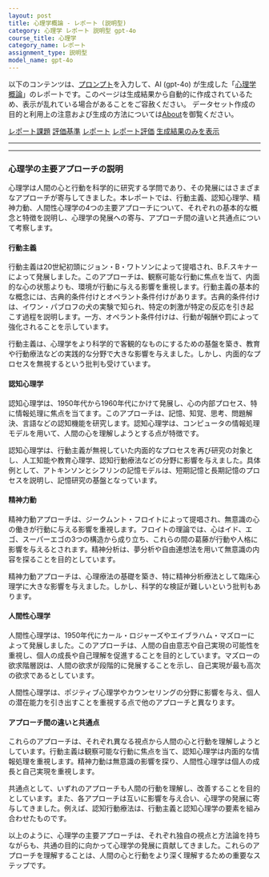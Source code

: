 ```yaml
---
layout: post
title: 心理学概論 - レポート (説明型)
category: 心理学 レポート 説明型 gpt-4o
course_title: 心理学
category_name: レポート
assignment_type: 説明型
model_name: gpt-4o
---
```


以下のコンテンツは、[プロンプト](https://github.com/takedatoshiyuki/synthetic_assignments/tree/main/generated/心理学/gpt-4o/prompt_レポート-説明型.md)を入力して、AI (gpt-4o) が生成した「[心理学概論](/contents/心理学/)」のレポートです。このページは生成結果から自動的に作成されているため、表示が乱れている場合があることをご容赦ください。
データセット作成の目的と利用上の注意および生成の方法については[About](/About)を御覧ください。

[レポート課題](../レポート課題-説明型)
[評価基準](../評価基準-説明型)
[レポート](../レポート-説明型)
[レポート評価](../レポート評価-説明型)
[生成結果のみを表示](https://github.com/takedatoshiyuki/synthetic_assignments/tree/main/generated/心理学/gpt-4o/レポート-説明型.md)
  

***
***
  
### 心理学の主要アプローチの説明

心理学は人間の心と行動を科学的に研究する学問であり、その発展にはさまざまなアプローチが寄与してきました。本レポートでは、行動主義、認知心理学、精神力動、人間性心理学の4つの主要アプローチについて、それぞれの基本的な概念と特徴を説明し、心理学の発展への寄与、アプローチ間の違いと共通点について考察します。

#### 行動主義

行動主義は20世紀初頭にジョン・B・ワトソンによって提唱され、B.F.スキナーによって発展しました。このアプローチは、観察可能な行動に焦点を当て、内面的な心の状態よりも、環境が行動に与える影響を重視します。行動主義の基本的な概念には、古典的条件付けとオペラント条件付けがあります。古典的条件付けは、イワン・パブロフの犬の実験で知られ、特定の刺激が特定の反応を引き起こす過程を説明します。一方、オペラント条件付けは、行動が報酬や罰によって強化されることを示しています。

行動主義は、心理学をより科学的で客観的なものにするための基盤を築き、教育や行動療法などの実践的な分野で大きな影響を与えました。しかし、内面的なプロセスを無視するという批判も受けています。

#### 認知心理学

認知心理学は、1950年代から1960年代にかけて発展し、心の内部プロセス、特に情報処理に焦点を当てます。このアプローチは、記憶、知覚、思考、問題解決、言語などの認知機能を研究します。認知心理学は、コンピュータの情報処理モデルを用いて、人間の心を理解しようとする点が特徴です。

認知心理学は、行動主義が無視していた内面的なプロセスを再び研究の対象とし、人工知能や教育心理学、認知行動療法などの分野に影響を与えました。具体例として、アトキンソンとシフリンの記憶モデルは、短期記憶と長期記憶のプロセスを説明し、記憶研究の基盤となっています。

#### 精神力動

精神力動アプローチは、ジークムント・フロイトによって提唱され、無意識の心の働きが行動に与える影響を重視します。フロイトの理論では、心はイド、エゴ、スーパーエゴの3つの構造から成り立ち、これらの間の葛藤が行動や人格に影響を与えるとされます。精神分析は、夢分析や自由連想法を用いて無意識の内容を探ることを目的としています。

精神力動アプローチは、心理療法の基礎を築き、特に精神分析療法として臨床心理学に大きな影響を与えました。しかし、科学的な検証が難しいという批判もあります。

#### 人間性心理学

人間性心理学は、1950年代にカール・ロジャーズやエイブラハム・マズローによって発展しました。このアプローチは、人間の自由意志や自己実現の可能性を重視し、個人の成長や自己理解を促進することを目的としています。マズローの欲求階層説は、人間の欲求が段階的に発展することを示し、自己実現が最も高次の欲求であるとしています。

人間性心理学は、ポジティブ心理学やカウンセリングの分野に影響を与え、個人の潜在能力を引き出すことを重視する点で他のアプローチと異なります。

#### アプローチ間の違いと共通点

これらのアプローチは、それぞれ異なる視点から人間の心と行動を理解しようとしています。行動主義は観察可能な行動に焦点を当て、認知心理学は内面的な情報処理を重視します。精神力動は無意識の影響を探り、人間性心理学は個人の成長と自己実現を重視します。

共通点として、いずれのアプローチも人間の行動を理解し、改善することを目的としています。また、各アプローチは互いに影響を与え合い、心理学の発展に寄与してきました。例えば、認知行動療法は、行動主義と認知心理学の要素を組み合わせたものです。

以上のように、心理学の主要アプローチは、それぞれ独自の視点と方法論を持ちながらも、共通の目的に向かって心理学の発展に貢献してきました。これらのアプローチを理解することは、人間の心と行動をより深く理解するための重要なステップです。
